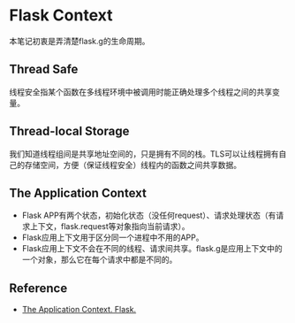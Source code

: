 # Flask Context
本笔记初衷是弄清楚flask.g的生命周期。


## Thread Safe
线程安全指某个函数在多线程环境中被调用时能正确处理多个线程之间的共享变量。


## Thread-local Storage
我们知道线程组间是共享地址空间的，只是拥有不同的栈。TLS可以让线程拥有自己的存储空间，方便（保证线程安全）线程内的函数之间共享数据。


## The Application Context
- Flask APP有两个状态，初始化状态（没任何request）、请求处理状态（有请求上下文，flask.request等对象指向当前请求）。
- Flask应用上下文用于区分同一个进程中不用的APP。
- Flask应用上下文不会在不同的线程、请求间共享。flask.g是应用上下文中的一个对象，那么它在每个请求中都是不同的。


## Reference
- [The Application Context. Flask.](http://flask.pocoo.org/docs/0.10/appcontext/)